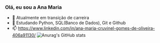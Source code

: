 ### Olá, eu sou a Ana Maria

- 🔭 Atualmente em transição de carreira
- 🌱 Estudando Python, SQL(Banco de Dados), Git e Github
- 📫 https://www.linkedin.com/in/ana-maria-cruvinel-gomes-de-oliveira-406a91130/
![Anurag's GitHub stats](https://github-readme-stats.vercel.app/api?username=anacruvinelgo&show_icons=true&theme=radical)
